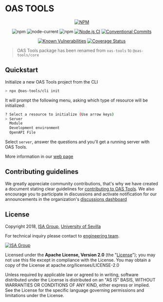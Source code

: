 # OAS TOOLS

<div align="center">

[![NPM](https://nodei.co/npm/@oas-tools/core.png?compact=true)](https://nodei.co/npm/@oas-tools/core)

![npm](https://img.shields.io/npm/v/@oas-tools/core)
![node-current](https://img.shields.io/node/v/@oas-tools/core)
![npm](https://img.shields.io/npm/dw/@oas-tools/core)
[![Node.js CI](https://github.com/oas-tools/oas-tools/actions/workflows/nodejs.yaml/badge.svg)](https://github.com/oas-tools/oas-tools/actions/workflows/nodejs.yaml)
[![Conventional Commits](https://img.shields.io/badge/Conventional%20Commits-1.0.0-green.svg)](https://conventionalcommits.org)
<br/>

[![Known Vulnerabilities](https://snyk.io/test/github/oas-tools/oas-tools/main/badge.svg)](https://snyk.io/test/github/oas-tools/oas-tools)
[![Coverage Status](https://coveralls.io/repos/github/oas-tools/oas-tools/badge.svg?branch=main)](https://coveralls.io/github/oas-tools/oas-tools?branch=main)
</div>

> OAS Tools package has been renamed from `oas-tools` to `@oas-tools/core`

## Quickstart

Initialize a new OAS Tools project from the CLI

```sh
> npx @oas-tools/cli init
```

It will prompt the following menu, asking which type of resource will be initialized:

```sh
? Select a resource to initialize (Use arrow keys)
> Server
  Module
  Development environment
  OpenAPI File
```
Select `server`, answer the questions and you'll get a running server with OAS Tools.

More information in our [web page](https://oas-tools.github.io)

## Contributing guidelines
We greatly appreciate community contributions, that's why we have created a document stating clear guidelines for [contributing to OAS Tools](https://github.com/oas-tools/.github/blob/main/CONTRIBUTING.md).
We also encourage you to participate in discussions and activate notification for our announcements in the organization's [discussions dashboard](https://github.com/orgs/oas-tools/discussions)

## License

Copyright 2018, [ISA Group](http://www.isa.us.es), [University of Sevilla](http://www.us.es)

For technical inquiry please contact to [engineering team](./extra/team.md).

[![ISA Group](http://www.isa.us.es/2.0/assets/img/theme/logo2.png)](http://www.isa.us.es)

Licensed under the **Apache License, Version 2.0** (the "[License](./LICENSE)"); you may not use this file except in compliance with the License. You may obtain a copy of the License at apache.org/licenses/LICENSE-2.0

Unless required by applicable law or agreed to in writing, software distributed under the License is distributed on an "AS IS" BASIS, WITHOUT WARRANTIES OR CONDITIONS OF ANY KIND, either express or implied. See the License for the specific language governing permissions and limitations under the License.